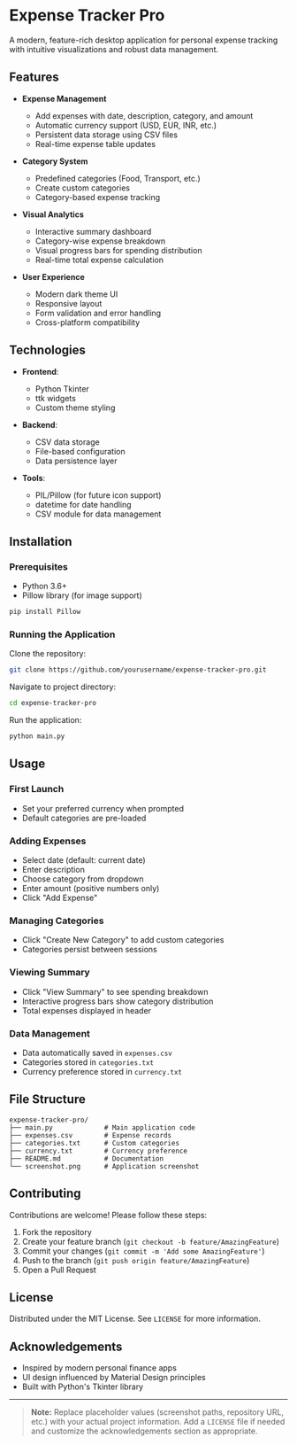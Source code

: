 # Expense Tracker Pro

A modern, feature-rich desktop application for personal expense tracking with intuitive visualizations and robust data management.

## Features

- **Expense Management**
  - Add expenses with date, description, category, and amount
  - Automatic currency support (USD, EUR, INR, etc.)
  - Persistent data storage using CSV files
  - Real-time expense table updates

- **Category System**
  - Predefined categories (Food, Transport, etc.)
  - Create custom categories
  - Category-based expense tracking

- **Visual Analytics**
  - Interactive summary dashboard
  - Category-wise expense breakdown
  - Visual progress bars for spending distribution
  - Real-time total expense calculation

- **User Experience**
  - Modern dark theme UI
  - Responsive layout
  - Form validation and error handling
  - Cross-platform compatibility

## Technologies

- **Frontend**: 
  - Python Tkinter
  - ttk widgets
  - Custom theme styling

- **Backend**:
  - CSV data storage
  - File-based configuration
  - Data persistence layer

- **Tools**:
  - PIL/Pillow (for future icon support)
  - datetime for date handling
  - CSV module for data management

## Installation

### Prerequisites
- Python 3.6+
- Pillow library (for image support)

```bash
pip install Pillow
```

### Running the Application

Clone the repository:

```bash
git clone https://github.com/yourusername/expense-tracker-pro.git
```

Navigate to project directory:

```bash
cd expense-tracker-pro
```

Run the application:

```bash
python main.py
```

## Usage

### First Launch
- Set your preferred currency when prompted
- Default categories are pre-loaded

### Adding Expenses
- Select date (default: current date)
- Enter description
- Choose category from dropdown
- Enter amount (positive numbers only)
- Click "Add Expense"

### Managing Categories
- Click "Create New Category" to add custom categories
- Categories persist between sessions

### Viewing Summary
- Click "View Summary" to see spending breakdown
- Interactive progress bars show category distribution
- Total expenses displayed in header

### Data Management
- Data automatically saved in `expenses.csv`
- Categories stored in `categories.txt`
- Currency preference stored in `currency.txt`

## File Structure

```
expense-tracker-pro/
├── main.py             # Main application code
├── expenses.csv        # Expense records
├── categories.txt      # Custom categories
├── currency.txt        # Currency preference
├── README.md           # Documentation
└── screenshot.png      # Application screenshot
```

## Contributing

Contributions are welcome! Please follow these steps:

1. Fork the repository
2. Create your feature branch (`git checkout -b feature/AmazingFeature`)
3. Commit your changes (`git commit -m 'Add some AmazingFeature'`)
4. Push to the branch (`git push origin feature/AmazingFeature`)
5. Open a Pull Request

## License

Distributed under the MIT License. See `LICENSE` for more information.

## Acknowledgements

- Inspired by modern personal finance apps
- UI design influenced by Material Design principles
- Built with Python's Tkinter library

---

> **Note:** Replace placeholder values (screenshot paths, repository URL, etc.) with your actual project information. Add a `LICENSE` file if needed and customize the acknowledgements section as appropriate.
